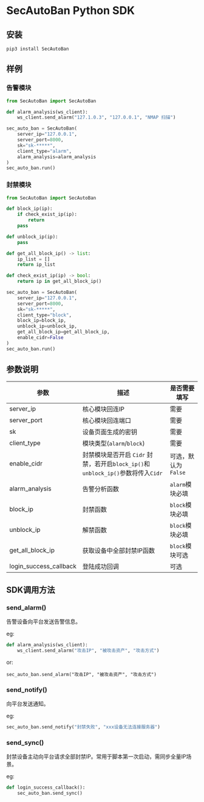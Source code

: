 # SecAutoBan Python SDK

## 安装

```Shell
pip3 install SecAutoBan
```

## 样例

### 告警模块

```Python
from SecAutoBan import SecAutoBan

def alarm_analysis(ws_client):
    ws_client.send_alarm("127.1.0.3", "127.0.0.1", "NMAP 扫描")

sec_auto_ban = SecAutoBan(
    server_ip="127.0.0.1",
    server_port=8000,
    sk="sk-*****",
    client_type="alarm",
    alarm_analysis=alarm_analysis
)
sec_auto_ban.run()
```

### 封禁模块

```Python
from SecAutoBan import SecAutoBan

def block_ip(ip):
    if check_exist_ip(ip):
        return
    pass

def unblock_ip(ip):
    pass

def get_all_block_ip() -> list:
    ip_list = []
    return ip_list

def check_exist_ip(ip) -> bool:
    return ip in get_all_block_ip()

sec_auto_ban = SecAutoBan(
    server_ip="127.0.0.1",
    server_port=8000,
    sk="sk-*****",
    client_type="block",
    block_ip=block_ip,
    unblock_ip=unblock_ip,
    get_all_block_ip=get_all_block_ip,
    enable_cidr=False
)
sec_auto_ban.run()
```

## 参数说明

| 参数                     | 描述                                                           | 是否需要填写         |
|------------------------|--------------------------------------------------------------|----------------|
| server_ip              | 核心模块回连IP                                                     | 需要             |
| server_port            | 核心模块回连端口                                                     | 需要             |
| sk                     | 设备页面生成的密钥                                                    | 需要             |
| client_type            | 模块类型(`alarm`/`block`)                                        | 需要             |
| enable_cidr            | 封禁模块是否开启 `Cidr` 封禁，若开启`block_ip()`和`unblock_ip()`参数将传入`Cidr` | 可选，默认为 `False` |
| alarm_analysis         | 告警分析函数                                                       | `alarm`模块必填    |
| block_ip               | 封禁函数                                                         | `block`模块必填    |
| unblock_ip             | 解禁函数                                                         | `block`模块必填    |
| get_all_block_ip       | 获取设备中全部封禁IP函数                                                | `block`模块可选    |
| login_success_callback | 登陆成功回调                                                       | 可选             |

## SDK调用方法

### send_alarm()

告警设备向平台发送告警信息。

eg:

```python
def alarm_analysis(ws_client):
    ws_client.send_alarm("攻击IP", "被攻击资产", "攻击方式")
```

or:

```
sec_auto_ban.send_alarm("攻击IP", "被攻击资产", "攻击方式")
```

### send_notify()

向平台发送通知。

eg:

```python
sec_auto_ban.send_notify("封禁失败", "xxx设备无法连接服务器")
```

### send_sync()

封禁设备主动向平台请求全部封禁IP。常用于脚本第一次启动，需同步全量IP场景。

eg:

```python
def login_success_callback():
    sec_auto_ban.send_sync()
```
